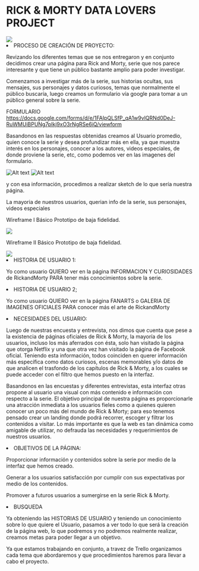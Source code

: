 <h1> RICK & MORTY DATA LOVERS PROJECT  </h1>
<img src =" https://i.pinimg.com/originals/64/a9/37/64a93799ec68997b13444873e8021520.png">

 

<li> PROCESO DE CREACIÓN DE PROYECTO: </li>


Revizando los diferentes temas que se nos entregaron y en conjunto decidimos crear una página para Rick and Morty, serie que nos parece interesante y que tiene un público bastante amplio para poder investigar.

Comenzamos a investigar más de la serie, sus historias ocultas, sus mensajes, sus personajes y datos curiosos, temas que normalmente el público buscaría, luego creamos un formulario vía google para tomar a un público general sobre la serie.

FORMULARIO
https://docs.google.com/forms/d/e/1FAIpQLSfP_qA1w9vlQRNd0DeJ-RuWMUiBPUNg7pIkj9xO3rNgRSe6iQ/viewform


Basandonos en las respuestas obtenidas creamos al Usuario promedio, quien conoce la serie y desea profundizar más en ella,
ya que muestra interés en los personajes, conocer a los autores, videos especiales, de donde proviene la serie, etc, como podemos ver 
en las imagenes del formulario.

![Alt text](formulario1.png "formulario1")
![Alt text](formulario2.jpg "formulario1")










 y con esa información, procedimos a realizar sketch de lo que sería nuestra página.

La mayoria de nuestros usuarios, querian info de la serie, sus personajes, videos especiales 

Wireframe I Básico
Prototipo de baja fidelidad.

<img src ="https://66.media.tumblr.com/9d9cabf46b0f0e09e7137fb6b57888cc/tumblr_pxjgkixNf61yu9kbco1_540.jpg">

Wireframe II Básico
Prototipo de baja fidelidad.

<img src ="https://66.media.tumblr.com/a49d349eba1c0869f09218ffabcdac68/tumblr_pxjgkixNf61yu9kbco2_1280.jpg">


<li>HISTORIA DE USUARIO 1:</li>

Yo como usuario QUIERO ver en la página INFORMACION Y CURIOSIDADES de RickandMorty PARA tener más
conocimientos sobre la serie.

<li>HISTORIA DE USUARIO 2;</li>

Yo como usuario QUIERO ver en la página FANARTS o GALERIA DE IMAGENES OFICIALES PARA conocer más el arte de RickandMorty

<li> NECESIDADES DEL USUARIO:</li>

Luego de nuestras encuesta y entrevista, nos dimos que cuenta que pese a la existencia de páginas oficiales de Rick & Morty, la mayoría de los usuarios, incluso los más aferrados con ésta, solo han visitado la página que otorga Netflix y una que otra vez han visitado la página de Facebook oficial. 
Teniendo esta información, todos coinciden en querer información más específica como datos curiosos, escenas memorables y/o datos de que analicen el trasfondo de los capítulos de Rick & Morty, a los cuales se puede acceder con el filtro que hemos puesto en la interfaz.


Basandonos en las encuestas y diferentes entrevistas, esta interfaz otras propone al usuario una visual con más contenido e información con respecto a la serie. El objetivo principal de nuestra página es proporcionarle una atracción inmediata a los usuarios fieles como a quienes quieren conocer un poco más del mundo de Rick & Morty; para eso tenemos pensado crear un landing donde podrá recorrer, escoger y filtrar los contenidos a visitar. Lo más importante es que la web es tan dinámica como amigable de utilizar, no defrauda las necesidades y requerimientos de nuestros usuarios.


<li> OBJETIVOS DE LA PÁGINA:</li>

Proporcionar información y contenidos sobre la serie por medio de la interfaz que hemos creado.

Generar a los usuarios satisfacción por cumplir con sus expectativas por medio de los contenidos.

Promover a futuros usuarios a sumergirse en la serie Rick & Morty.

<li>BUSQUEDA</li>

Ya obteniendo las HISTORIAS DE USUARIO y teniendo un conocimiento sobre lo que quiere el Usuario, pasamos a ver todo lo que será la creación de la página web, lo que podremos y no podremos realmente realizar, creamos metas para poder llegar a un objetivo.

Ya que estamos trabajando en conjunto, a travez de Trello organizamos cada tema que abordaremos y que procedimientos haremos para
llevar a cabo el proyecto.







